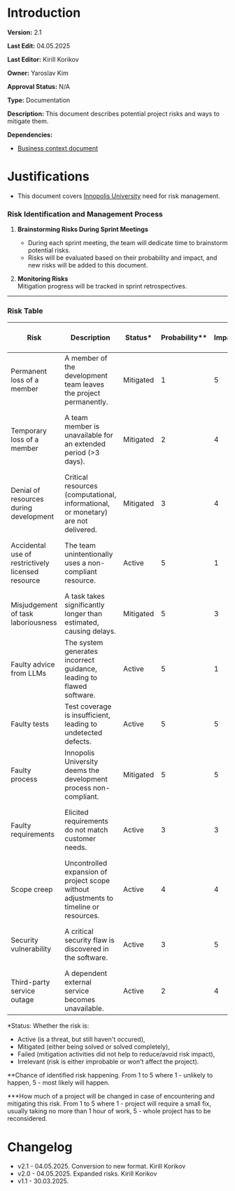 # Introduction

**Version:** 2.1

**Last Edit:** 04.05.2025

**Last Editor:** Kirill Korikov

**Owner:** Yaroslav Kim

**Approval Status:** N/A

**Type:** Documentation

**Description:** This document describes potential project risks and ways to mitigate them.

**Dependencies:**
- [Business context document](/Context%20and%20Requirements%20Management/EN/Context/Business%20Context.md)

# Justifications
- This document covers [Innopolis University](/Context%20and%20Requirements%20Management/EN/Context/Business%20Context.md) need for risk management.

### **Risk Identification and Management Process**  
1. **Brainstorming Risks During Sprint Meetings**  
   - During each sprint meeting, the team will dedicate time to brainstorm potential risks.  
   - Risks will be evaluated based on their probability and impact, and new risks will be added to this document.  

2. **Monitoring Risks**   
   Mitigation progress will be tracked in sprint retrospectives.  

---

### **Risk Table**  

| Risk                                              | Description          | Status*                                                                                                                                                             | Probability** | Impact*** | **Proactive Countermeasures** (Preventive)                                                                 | **Retroactive Countermeasures** (Reactive)                                                                 | Assignee A | Assignee B |  
| ------------------------------------------------- | -|--------------------------------------------------------------------------------------------------------------------------------------------------------------------------------- | ----------- | ------ | ---------------------------------------------------------------------------------------------------------- | ---------------------------------------------------------------------------------------------------------- | ---------- | ---------- |  
| Permanent loss of a member                        | A member of the development team leaves the project permanently.                                                                                                             |  Mitigated   | 1           | 5      | Cross-train team members to reduce dependency on individuals.                                              | Negotiate with the customer to reduce project scope.                                                       | Yaroslav   | Kirill     |  
| Temporary loss of a member                        | A team member is unavailable for an extended period (>3 days).                                                                                                                | Mitigated  | 2           | 4      | Share plans for the week during each sprint, so that team members may step in as soon as possible.                                     | Negotiation with customer on reduction of expectations for the sprints affected or whole project.                                                              | Yaroslav   | Kirill     |  
| Denial of resources during development            | Critical resources (computational, informational, or monetary) are not delivered.                                                                                            |  Mitigated  | 3           | 4      | Document the scope and plans so that tasks can be reprioritized.                                                 | Negotiate scope reduction or seek alternative resources.                                                   | Yaroslav   | Kirill     |  
| Accidental use of restrictively licensed resource | The team unintentionally uses a non-compliant resource.                                                                                                        |        Active          | 5           | 1      | Check the requirements documentation before implementing a new resource.                                                 | Replace the resource promptly and audit for compliance.                                                    | Akam       | Vagif      |  
| Misjudgement of task laboriousness                | A task takes significantly longer than estimated, causing delays.                                                                                                         |   Mitigated   | 5           | 3      | Break tasks into smaller subtasks and validate estimates with the team.                                   | Adjust sprint goals with the customer.                                                                     | Yaroslav   | Kirill     |  
| Faulty advice from LLMs                           | The system generates incorrect guidance, leading to flawed software.                                                                                                     |   Active     | 5           | 1      | Issue warnings to stakeholders and add disclaimers to user-facing services.                                                 |  Implement popular countermeasures against LLMs inaccuracies.                               | Yaroslav   | Kirill     |  
| Faulty tests                                      | Test coverage is insufficient, leading to undetected defects.                                                                                                           |    Active     | 5           | 5      | Conduct test reviews.                                                           | Allocate additional time to improve tests and provide a remediation plan.                                  | Vagif      | Akam       |  
| Faulty process                                    | Innopolis University deems the development process non-compliant.                                                                                                      |     Mitigated     | 5           | 5      | Regularly align processes with university standards.                              | Dedicate time to process improvements and seek formal approval.                                            | Yaroslav   | Kirill     |  
| Faulty requirements                               | Elicited requirements do not match customer needs.                                                                                                                   |       Active     | 3           | 3      | Schedule frequent requirement review sessions with the customer.                                          | Clarify requirements via official communication and update documentation.                                   | Yaroslav   | Kirill     |  
| Scope creep                                       | Uncontrolled expansion of project scope without adjustments to timeline or resources.                                                                                     |  Active     | 4           | 4      | Negotiate the strict project scope with the customer.                    | Re-evaluate priorities and negotiate timeline extensions or additional resources.                           | Yaroslav   | Kirill     |  
| Security vulnerability                            | A critical security flaw is discovered in the software.                                                                                                              |     Active       | 3           | 5      | Conduct regular security audits and static code analysis.                                                 | Patch vulnerabilities and inform stakeholders promptly.                                                     | Akam       | Vagif      |  
| Third-party service outage                        | A dependent external service becomes unavailable.                                                                                                                  |        Active      | 2           | 4      | Design fallback mechanisms or alternative workflows.                                                      | Switch to backup services or implement contingency plans.                                                  | Yaroslav   | Kirill     |  

*Status: Whether the risk is: 
- Active (is a threat, but still haven't occured), 
- Mitigated (either being solved or solved completely), 
- Failed (mitigation activities did not help to reduce/avoid risk impact), 
- Irrelevant (risk is either improbable or won't affect the project).

**Chance of identified risk happening. From 1 to 5 where 1 - unlikely to happen, 5 - most likely will happen.

***How much of a project will be changed in case of encountering and mitigating this risk. From 1 to 5 where 1 - project will require a small fix, usually taking no more than 1 hour of work, 5 - whole project has to be reconsidered.

# Changelog
- v2.1 - 04.05.2025. Conversion to new format. Kirill Korikov
- v2.0 - 04.05.2025. Expanded risks. Kirill Korikov
- v1.1 - 30.03.2025.